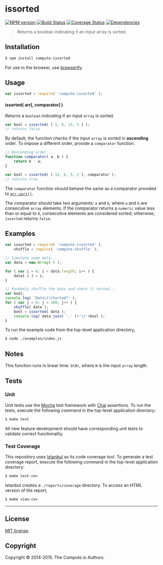 issorted
===
[![NPM version][npm-image]][npm-url] [![Build Status][travis-image]][travis-url] [![Coverage Status][coveralls-image]][coveralls-url] [![Dependencies][dependencies-image]][dependencies-url]

> Returns a boolean indicating if an input array is sorted.


## Installation

``` bash
$ npm install compute-issorted
```

For use in the browser, use [browserify](https://github.com/substack/node-browserify).


## Usage


``` javascript
var issorted = require( 'compute-issorted' );
```

#### issorted( arr[, comparator] )

Returns a `boolean` indicating if an input `array` is sorted.

``` javascript
var bool = issorted( [ 2, 6, 13, 5 ] );
// returns false
```

By default, the function checks if the input `array` is sorted in __ascending__ order. To impose a different order, provide a `comparator` function.

``` javascript
// Descending order...
function comparator( a, b ) {
	return b - a;
}

var bool = issorted( [ 13, 6, 5, 2 ], comparator );
// returns true
```

The `comparator` function should behave the same as a comparator provided to [`arr.sort()`](https://developer.mozilla.org/en-US/docs/Web/JavaScript/Reference/Global_Objects/Array/sort).

The comparator should take two arguments: `a` and `b`, where `a` and `b` are consecutive `array` elements. If the comparator returns a `numeric` value less than or equal to `0`, consecutive elements are considered sorted; otherwise, `issorted` returns `false`.


## Examples

``` javascript
var issorted = require( 'compute-issorted' ),
	shuffle = require( 'compute-shuffle' );

// Simulate some data...
var data = new Array( 5 );

for ( var i = 0; i < data.length; i++ ) {
	data[ i ] = i;
}

// Randomly shuffle the data and check if sorted...
var bool;
console.log( 'Data\t\tSorted?' );
for ( var j = 0; j < 100; j++ ) {
	shuffle( data );
	bool = issorted( data );
	console.log( data.join( ',' )+'\t'+bool );
}
```

To run the example code from the top-level application directory,

``` bash
$ node ./examples/index.js
```


## Notes

This function runs in linear time: `O(N)`, where `N` is the input `array` length.


## Tests

### Unit

Unit tests use the [Mocha](http://mochajs.org) test framework with [Chai](http://chaijs.com) assertions. To run the tests, execute the following command in the top-level application directory:

``` bash
$ make test
```

All new feature development should have corresponding unit tests to validate correct functionality.


### Test Coverage

This repository uses [Istanbul](https://github.com/gotwarlost/istanbul) as its code coverage tool. To generate a test coverage report, execute the following command in the top-level application directory:

``` bash
$ make test-cov
```

Istanbul creates a `./reports/coverage` directory. To access an HTML version of the report,

``` bash
$ make view-cov
```


---
## License

[MIT license](http://opensource.org/licenses/MIT).


## Copyright

Copyright &copy; 2014-2015. The Compute.io Authors.


[npm-image]: http://img.shields.io/npm/v/compute-issorted.svg
[npm-url]: https://npmjs.org/package/compute-issorted

[travis-image]: http://img.shields.io/travis/compute-io/issorted/master.svg
[travis-url]: https://travis-ci.org/compute-io/issorted

[coveralls-image]: https://img.shields.io/coveralls/compute-io/issorted/master.svg
[coveralls-url]: https://coveralls.io/r/compute-io/issorted?branch=master

[dependencies-image]: http://img.shields.io/david/compute-io/issorted.svg
[dependencies-url]: https://david-dm.org/compute-io/issorted

[dev-dependencies-image]: http://img.shields.io/david/dev/compute-io/issorted.svg
[dev-dependencies-url]: https://david-dm.org/dev/compute-io/issorted

[github-issues-image]: http://img.shields.io/github/issues/compute-io/issorted.svg
[github-issues-url]: https://github.com/compute-io/issorted/issues
